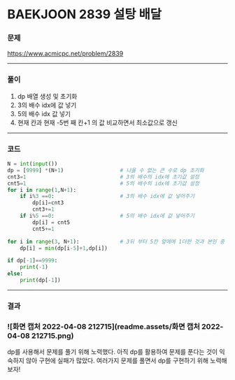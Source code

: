 # BAEKJOON 2839 설탕 배달

### 문제 

https://www.acmicpc.net/problem/2839

<hr>



### 풀이

1. dp 배열 생성 및 초기화
2. 3의 배수 idx에 값 넣기
3. 5의 배수 idx 값 넣기
4. 현재 칸과 현재 -5번 째 칸+1 의 값 비교하면서 최소값으로 갱신

<hr>



### 코드

```python
N = int(input())
dp = [9999] *(N+1)                  # 나올 수 없는 큰 수로 dp 초기화
cnt3=1                              # 3의 배수의 idx에 초기값 설정
cnt5=1                              # 5의 배수의 idx에 초기값 설정
for i in range(1,N+1):
    if i%3 ==0:                     # 3의 배수 idx에 값 넣어주기
        dp[i]=cnt3
        cnt3+=1
    if i%5 ==0:                     # 5의 배수 idx에 값 넣어주기
        dp[i] = cnt5
        cnt5+=1

for i in range(3, N+1):             # 3뒤 부터 5칸 앞에에 1더한 것과 본인 중 더 작은 값으로 업데이트
    dp[i] = min(dp[i-5]+1,dp[i])

if dp[-1]==9999:
    print(-1)
else:
    print(dp[-1])

```

<hr>



### 결과

### ![화면 캡처 2022-04-08 212715](readme.assets/화면 캡처 2022-04-08 212715.png)

dp를 사용해서 문제를 풀기 위해 노력했다. 아직 dp를 활용하여 문제를 푼다는 것이 익숙하지 않아 구현에 실패가 많았다. 여러가지 문제를 풀면서 dp를 구현하기 위해 노력해보자! 
